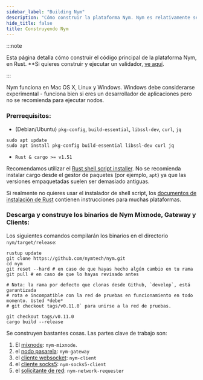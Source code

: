 ```yaml
---
sidebar_label: "Building Nym"
description: "Cómo construir la plataforma Nym. Nym es relativamente sencillo de construir y ejecutar en Mac OS X, Linux y Windows."
hide_title: false
title: Construyendo Nym
---
```


 

:::note

Esta página detalla cómo construir el código principal de la plataforma Nym, en Rust. **Si quieres construir y ejecutar un validador, [ve aquí](/es/docs/stable/run-nym-nodes/validators).

:::


Nym funciona en Mac OS X, Linux y Windows. Windows debe considerarse experimental - funciona bien si eres un desarrollador de aplicaciones pero no se recomienda para ejecutar nodos.

### Prerrequisitos:

- (Debian/Ubuntu) `pkg-config`, `build-essential`, `libssl-dev`, `curl`, `jq`

```
sudo apt update
sudo apt install pkg-config build-essential libssl-dev curl jq
```

- `Rust & cargo >= v1.51`

Recomendamos utilizar el [Rust shell script installer](https://www.rust-lang.org/tools/install). No se recomienda instalar cargo desde el gestor de paquetes (por ejemplo, `apt`) ya que las versiones empaquetadas suelen ser demasiado antiguas.

Si realmente no quieres usar el instalador de shell script, los [documentos de instalación de Rust](https://forge.rust-lang.org/infra/other-installation-methods.html) contienen instrucciones para muchas plataformas.

### Descarga y construye los binarios de Nym Mixnode, Gateway y Clients:

Los siguientes comandos compilarán los binarios en el directorio `nym/target/release`:

```
rustup update
git clone https://github.com/nymtech/nym.git
cd nym
git reset --hard # en caso de que hayas hecho algún cambio en tu rama
git pull # en caso de que lo hayas revisado antes

# Nota: la rama por defecto que clonas desde Github, `develop`, está garantizada
# rota e incompatible con la red de pruebas en funcionamiento en todo momento. Usted *debe*
# git checkout tags/v0.11.0` para unirse a la red de pruebas.

git checkout tags/v0.11.0
cargo build --release
```

Se construyen bastantes cosas. Las partes clave de trabajo son:

1. El [mixnode](/es/docs/stable/run-nym-nodes/mixnodes): `nym-mixnode`.
2. el [nodo pasarela](/es/docs/stable/run-nym-nodes/gateways): `nym-gateway`
3. el [cliente websocket](/es/docs/stable/build-apps/websocket-client): `nym-client`
4. el [cliente socks5](/es/docs/stable/use-apps/index): `nym-socks5-client`
5. el [solicitante de red](/es/docs/stable/run-nym-nodes/requester): `nym-network-requester`

